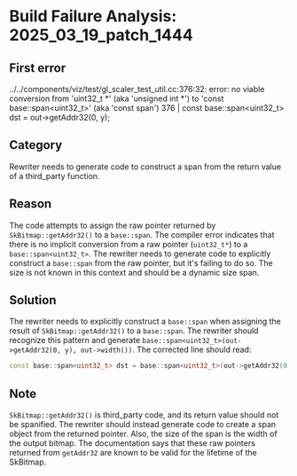 # Build Failure Analysis: 2025_03_19_patch_1444

## First error

../../components/viz/test/gl_scaler_test_util.cc:376:32: error: no viable conversion from 'uint32_t *' (aka 'unsigned int *') to 'const base::span<uint32_t>' (aka 'const span<unsigned int>')
  376 |     const base::span<uint32_t> dst = out->getAddr32(0, y);

## Category
Rewriter needs to generate code to construct a span from the return value of a third_party function.

## Reason
The code attempts to assign the raw pointer returned by `SkBitmap::getAddr32()` to a `base::span`. The compiler error indicates that there is no implicit conversion from a raw pointer (`uint32_t*`) to a `base::span<uint32_t>`. The rewriter needs to generate code to explicitly construct a `base::span` from the raw pointer, but it's failing to do so.  The size is not known in this context and should be a dynamic size span.

## Solution
The rewriter needs to explicitly construct a `base::span` when assigning the result of `SkBitmap::getAddr32()` to a `base::span`. The rewriter should recognize this pattern and generate `base::span<uint32_t>(out->getAddr32(0, y), out->width())`. The corrected line should read:

```c++
const base::span<uint32_t> dst = base::span<uint32_t>(out->getAddr32(0, y), out->width());
```

## Note
`SkBitmap::getAddr32()` is third_party code, and its return value should not be spanified. The rewriter should instead generate code to create a span object from the returned pointer. Also, the size of the span is the width of the output bitmap. The documentation says that these raw pointers returned from `getAddr32` are known to be valid for the lifetime of the SkBitmap.